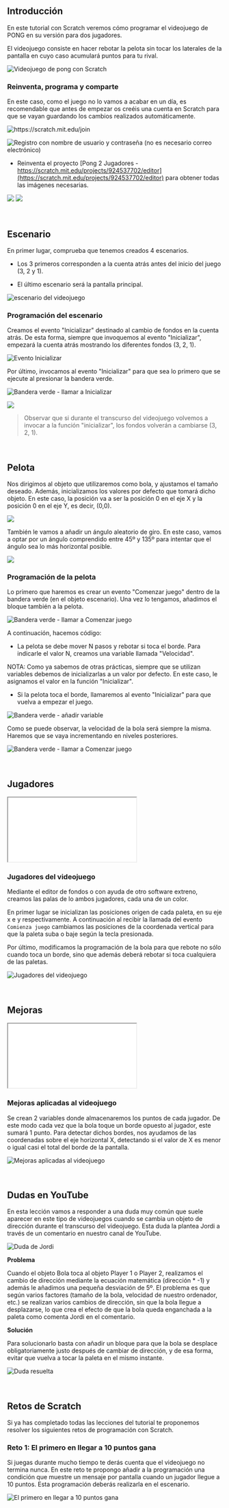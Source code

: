 ## Introducción

En este tutorial con Scratch veremos cómo programar el videojuego de PONG en su versión para dos jugadores. 

El videojuego consiste en hacer rebotar la pelota sin tocar los laterales de la pantalla en cuyo caso acumulará puntos para tu rival.

![](img/preview.gif "Videojuego de pong con Scratch")

### Reinventa, programa y comparte

En este caso, como el juego no lo vamos a acabar en un día, es recomendable que antes de empezar os creéis una cuenta en Scratch para que se vayan guardando los cambios realizados automáticamente.

![](img/unete.png "https://scratch.mit.edu/join") 

![](img/unete2.png "Registro con nombre de usuario y contraseña (no es necesario correo electrónico)")

- Reinventa el proyecto [Pong 2 Jugadores - https://scratch.mit.edu/projects/924537702/editor](https://scratch.mit.edu/projects/924537702/editor) para obtener todas las imágenes necesarias.

![](img/reinv.png)
![](img/reinv2.png)

<br />


## Escenario

En primer lugar, comprueba que tenemos creados 4 escenarios. 

- Los 3 primeros corresponden a la cuenta atrás antes del inicio del juego (3, 2 y 1). 

- El último escenario será la pantalla principal.

![](img/escenario1.png "escenario del videojuego")

### Programación del escenario

Creamos el evento "Inicializar" destinado al cambio de fondos en la cuenta atrás. De esta forma, siempre que invoquemos al evento "Inicializar", empezará la cuenta atrás mostrando los diferentes fondos (3, 2, 1).

![](img/pong1.gif "Evento Inicializar")

Por último, invocamos al evento "Inicializar" para que sea lo primero que se ejecute al presionar la bandera verde.

![](img/pong2.gif "Bandera verde - llamar a Inicializar")

![](img/pong1.png)

> Observar que si durante el transcurso del videojuego volvemos a invocar a la función "inicializar", los fondos volverán a cambiarse (3, 2, 1).


<br />



## Pelota

Nos dirigimos al objeto que utilizaremos como bola, y ajustamos el tamaño deseado. Además, inicializamos los valores por defecto que tomará dicho objeto. En este caso, la posición va a ser la posición 0 en el eje X y la posición 0 en el eje Y, es decir, (0,0).

![](img/pong2.png)

También le vamos a añadir un ángulo aleatorio de giro. En este caso, vamos a optar por un ángulo comprendido entre 45º y 135º para intentar que el ángulo sea lo más horizontal posible.

![](img/pong3.png)


### Programación de la pelota

Lo primero que haremos es crear un evento "Comenzar juego" dentro de la bandera verde (en el objeto escenario). Una vez lo tengamos, añadimos el bloque también a la pelota.

![](img/pong3.gif "Bandera verde - llamar a Comenzar juego")

A continuación, hacemos código:

- La pelota se debe mover N pasos y rebotar si toca el borde. Para indicarle el valor N, creamos una variable llamada "Velocidad".

NOTA: Como ya sabemos de otras prácticas, siempre que se utilizan variables debemos de inicializarlas a un valor por defecto. En este caso, le asignamos el valor en la función "Inicializar".

- Si la pelota toca el borde, llamaremos al evento "Inicializar" para que vuelva a empezar el juego.

![](img/pong4.gif "Bandera verde - añadir variable")

Como se puede observar, la velocidad de la bola será siempre la misma. Haremos que se vaya incrementando en niveles posteriores.

![](img/pong4.gif "Bandera verde - llamar a Comenzar juego")

<br />



## Jugadores

<div class="iframe">
  <iframe src="//www.youtube.com/embed/ze-cvFf5DfE" allowfullscreen></iframe>
</div>

### Jugadores del videojuego

Mediante el editor de fondos o con ayuda de otro software extreno, creamos las palas de lo ambos jugadores, cada una de un color.

En primer lugar se inicializan las posiciones origen de cada paleta, en su eje x e y respectivamente. A continuación al recibir la llamada del evento `Comienza juego` cambiamos las posiciones de la coordenada vertical para que la paleta suba o baje según la tecla presionada.

Por último, modificamos la programación de la bola para que rebote no sólo cuando toca un borde, sino que además deberá rebotar si toca cualquiera de las paletas.

![](img/jugadores.jpg "Jugadores del videojuego")



<br />



## Mejoras

<div class="iframe">
  <iframe src="//www.youtube.com/embed/qYQzBsWAmhU" allowfullscreen></iframe>
</div>

### Mejoras aplicadas al videojuego

Se crean 2 variables donde almacenaremos los puntos de cada jugador. De este modo cada vez que la bola toque un borde opuesto al jugador, este sumará 1 punto. Para detectar dichos bordes, nos ayudamos de las coordenadas sobre el eje horizontal X, detectando si el valor de X es menor o igual casi el total del borde de la pantalla.

![](img/mejoras.jpg "Mejoras aplicadas al videojuego")



<br />


## Dudas en YouTube

En esta lección vamos a responder a una duda muy común que suele aparecer en este tipo de videojuegos cuando se cambia un objeto de dirección durante el transcurso del videojuego. Esta duda la plantea Jordi a través de un comentario en nuestro canal de YouTube.

![](img/duda-de-jordi.jpg "Duda de Jordi")

**Problema**

Cuando el objeto Bola toca al objeto Player 1 o Player 2, realizamos el cambio de dirección mediante la ecuación matemática (dirección * -1) y además le añadimos una pequeña desviación de 5º. El problema es que según varios factores (tamaño de la bola, velocidad de nuestro ordenador, etc.) se realizan varios cambios de dirección, sin que la bola llegue a desplazarse, lo que crea el efecto de que la bola queda enganchada a la paleta como comenta Jordi en el comentario.

**Solución**

Para solucionarlo basta con añadir un bloque para que la bola se desplace obligatoriamente justo después de cambiar de dirección, y de esa forma, evitar que vuelva a tocar la paleta en el mismo instante.

![](img/duda-de-jordi-solucion.jpg "Duda resuelta")



<br />



## Retos de Scratch

Si ya has completado todas las lecciones del tutorial te proponemos resolver los siguientes retos de programación con Scratch.

### Reto 1: El primero en llegar a 10 puntos gana

Si juegas durante mucho tiempo te derás cuenta que el videojuego no termina nunca. En este reto te propongo añadir a la programación una condición que muestre un mensaje por pantalla cuando un jugador llegue a 10 puntos. Esta programación deberás realizarla en el escenario.

![](img/reto-1.jpg "El primero en llegar a 10 puntos gana")
